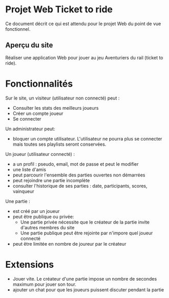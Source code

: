 # Projet Web Ticket to ride

Ce document décrit ce qui est attendu pour le projet Web du point de vue fonctionnel.

## Aperçu du site

Réaliser une application Web pour jouer au jeu Aventuriers du rail (ticket to ride).

<!-- ![Aperçu](2024/ttr.png) -->

# Fonctionnalités

Sur le site, un visiteur (utilisateur non connecté) peut :
* Consulter les stats des meilleurs joueurs
* Créer un compte joueur
* Se connecter

Un administrateur peut:
  * bloquer un compte utilisateur. L'utilisateur ne pourra plus se connecter mais toutes ses playlists seront conservées.


Un joueur (utilisateur connecté) :

 * a un profil : pseudo, email, mot de passe et peut le modifier
 * une liste d'amis
 * peut parcourir l'ensemble des parties ouvertes non démarrées
 * peut rejoindre une partie incomplète
 * consulter l'historique de ses parties : date, participants, scores, vainqueur

Une partie :
- est créé par un joueur
- peut être publique ou privée:
    * Une partie privée nécessite que le créateur de la partie invite d'autres membres du site
    * Une partie publique peut être rejointe par n'impore quel joueur connecté
- peut être limitée en nombre de joureur par le créateur

# Extensions

- Jouer vite. Le créateur d'une partie impose un nombre de secondes maximum pour jouer son tour.
- ajouter un chat pour que les joueurs puissent discuter pendant la partie
